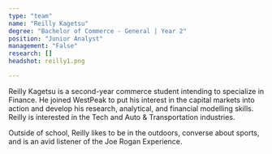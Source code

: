 ```yaml
---
type: "team"
name: "Reilly Kagetsu"
degree: "Bachelor of Commerce - General | Year 2"
position: "Junior Analyst"
management: "False"
research: []
headshot: reilly1.png

---
```


Reilly Kagetsu is a second-year commerce student intending to specialize in Finance. He joined WestPeak to put his interest in the capital markets into action and develop his research, analytical, and financial modelling skills. Reilly is interested in the Tech and Auto & Transportation industries. 

Outside of school, Reilly likes to be in the outdoors, converse about sports, and is an avid listener of the Joe Rogan Experience.
